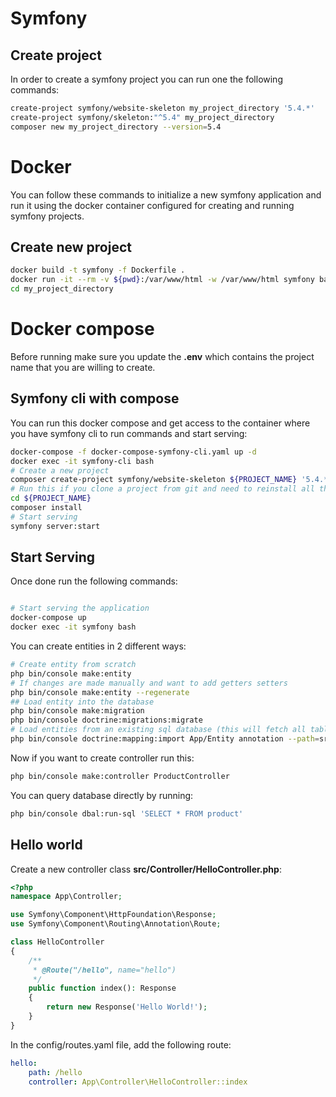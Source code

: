 # Symfony
## Create project
In order to create a symfony project you can run one the following commands:
```sh
create-project symfony/website-skeleton my_project_directory '5.4.*'
create-project symfony/skeleton:"^5.4" my_project_directory
composer new my_project_directory --version=5.4
```
# Docker
You can follow these commands to initialize a new symfony application and run it using the docker container configured for creating and running symfony projects.
## Create new project
```sh
docker build -t symfony -f Dockerfile .
docker run -it --rm -v ${pwd}:/var/www/html -w /var/www/html symfony bash
cd my_project_directory

```
# Docker compose
Before running make sure you update the **.env** which contains the project name that you are willing to create.

## Symfony cli with compose
You can run this docker compose and get access to the container where you have symfony cli to run commands and start serving:
```sh
docker-compose -f docker-compose-symfony-cli.yaml up -d
docker exec -it symfony-cli bash
# Create a new project
composer create-project symfony/website-skeleton ${PROJECT_NAME} '5.4.*'
# Run this if you clone a project from git and need to reinstall all the packages
cd ${PROJECT_NAME}
composer install
# Start serving
symfony server:start
```
## Start Serving
Once done run the following commands:
```sh

# Start serving the application
docker-compose up
docker exec -it symfony bash
```

You can create entities in 2 different ways:
```sh
# Create entity from scratch
php bin/console make:entity
# If changes are made manually and want to add getters setters
php bin/console make:entity --regenerate
## Load entity into the database
php bin/console make:migration
php bin/console doctrine:migrations:migrate
# Load entities from an existing sql database (this will fetch all tables)
php bin/console doctrine:mapping:import App/Entity annotation --path=src/Entity
```
Now if you want to create controller run this:
```sh
php bin/console make:controller ProductController
```
You can query database directly by running:
```sh
php bin/console dbal:run-sql 'SELECT * FROM product'
```
## Hello world
Create a new controller class  **src/Controller/HelloController.php**:
```php
<?php
namespace App\Controller;

use Symfony\Component\HttpFoundation\Response;
use Symfony\Component\Routing\Annotation\Route;

class HelloController
{
    /**
     * @Route("/hello", name="hello")
     */
    public function index(): Response
    {
        return new Response('Hello World!');
    }
}
```
In the config/routes.yaml file, add the following route:
```yaml
hello:
    path: /hello
    controller: App\Controller\HelloController::index
```